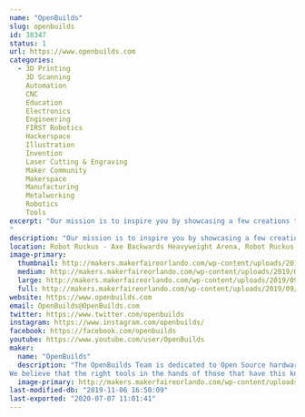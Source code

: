 ```yaml
---
name: "OpenBuilds"
slug: openbuilds
id: 38347
status: 1
url: https://www.openbuilds.com
categories:
  - 3D Printing
    3D Scanning
    Automation
    CNC
    Education
    Electronics
    Engineering
    FIRST Robotics
    Hackerspace
    Illustration
    Invention
    Laser Cutting & Engraving
    Maker Community
    Makerspace
    Manufacturing
    Metalworking
    Robotics
    Tools
excerpt: "Our mission is to inspire you by showcasing a few creations that were made using the OpenBuilds Modular Building System.
"
description: "Our mission is to inspire you by showcasing a few creations that were made using the OpenBuilds Modular Building System."
location: Robot Ruckus - Axe Backwards Heavyweight Arena, Robot Ruckus - Small Arena, Spirit Building
image-primary:
  thumbnail: http://makers.makerfaireorlando.com/wp-content/uploads/2019/09/OpenBuilds-LEAD-1010-150x150.jpg
  medium: http://makers.makerfaireorlando.com/wp-content/uploads/2019/09/OpenBuilds-LEAD-1010-300x300.jpg
  large: http://makers.makerfaireorlando.com/wp-content/uploads/2019/09/OpenBuilds-LEAD-1010-1024x1024.jpg
  full: http://makers.makerfaireorlando.com/wp-content/uploads/2019/09/OpenBuilds-LEAD-1010.jpg
website: https://www.openbuilds.com
email: OpenBuilds@OpenBuilds.com
twitter: https://www.twitter.com/openbuilds
instagram: https://www.instagram.com/openbuilds/
facebook: https://facebook.com/openbuilds
youtube: https://www.youtube.com/user/OpenBuilds
maker:
  name: "OpenBuilds"
  description: "The OpenBuilds Team is dedicated to Open Source hardware and design. We offer access to tools and advanced technology to anyone with passion, imagination and desire to push their limits as far as possible.
We believe that the right tools in the hands of those that have this knowledge will change the world making a better future for us all."
  image-primary: http://makers.makerfaireorlando.com/wp-content/uploads/2019/08/OpenBuilds_Logo_300.jpg
last-modified-db: "2019-11-06 16:50:09"
last-exported: "2020-07-07 11:01:41"
---
```

